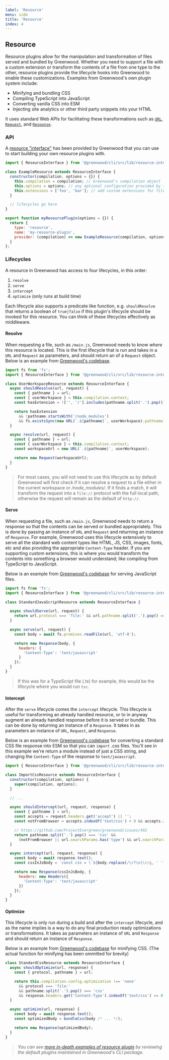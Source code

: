 ```yaml
---
label: 'Resource'
menu: side
title: 'Resource'
index: 4
---
```


## Resource

Resource plugins allow for the manipulation and transformation of files served and bundled by Greenwood.  Whether you need to support a file with a custom extension or transform the contents of a file from one type to the other, resource plugins provide the lifecycle hooks into Greenwood to enable these customizations.  Examples from Greenwood's own plugin system include:
* Minifying and bundling CSS
* Compiling TypeScript into JavaScript
* Converting vanilla CSS into ESM
* Injecting site analytics or other third party snippets into your HTML

It uses standard Web APIs for facilitating these transformations such as [`URL`](https://developer.mozilla.org/en-US/docs/Web/API/URL), [`Request`](https://developer.mozilla.org/en-US/docs/Web/API/Request), and [`Response`](https://developer.mozilla.org/en-US/docs/Web/API/Response).

### API

A [resource "interface"](https://github.com/ProjectEvergreen/greenwood/tree/master/packages/cli/src/lib/resource-interface.js) has been provided by Greenwood that you can use to start building your own resource plugins with.

```javascript
import { ResourceInterface } from '@greenwood/cli/src/lib/resource-interface.js';

class ExampleResource extends ResourceInterface {
  constructor(compilation, options = {}) {
    this.compilation = compilation; // Greenwood's compilation object
    this.options = options; // any optional configuration provided by the user of your plugin
    this.extensions = ['foo', 'bar']; // add custom extensions for file watching + live reload here, ex. ts for TypeScript
  }

  // lifecycles go here
}

export function myResourcePlugin(options = {}) {
  return {
    type: 'resource',
    name: 'my-resource-plugin',
    provider: (compilation) => new ExampleResource(compilation, options)
  }
};
```

### Lifecycles
A resource in Greenwood has access to four lifecycles, in this order:
1. `resolve`
1. `serve`
1. `intercept`
1. `optimize` (only runs at build time)

Each lifecycle also supports a predicate like function, e.g. `shouldResolve` that returns a boolean of `true|false` if this plugin's lifecycle should be invoked for this resource.  You can think of these lifecycles effectively as middleware.

#### Resolve

When requesting a file, such as `/main.js`, Greenwood needs to know _where_ this resource is located.  This is the first lifecycle that is run and takes in a `URL` and `Request` as parameters, and should return an of a `Request` object.  Below is an example from [Greenwood's codebase](https://github.com/ProjectEvergreen/greenwood/blob/master/packages/cli/src/plugins/resource/plugin-user-workspace.js).

<!-- eslint-disable no-unused-vars -->
```js
import fs from 'fs';
import { ResourceInterface } from '@greenwood/cli/src/lib/resource-interface.js';

class UserWorkspaceResource extends ResourceInterface {
  async shouldResolve(url, request) {
    const { pathname } = url;
    const { userWorkspace } = this.compilation.context;
    const hasExtension = !['', '/'].includes(pathname.split('.').pop());

    return hasExtension
      && !pathname.startsWith('/node_modules')
      && fs.existsSync(new URL(`.${pathname}`, userWorkspace).pathname);
  }

  async resolve(url, request) {
    const { pathname } = url;
    const { userWorkspace } = this.compilation.context;
    const workspaceUrl = new URL(`.${pathname}`, userWorkspace);

    return new Request(workspaceUrl);
  }
}
```
<!-- eslint-enable no-unused-vars -->

> For most cases, you will not need to use this lifecycle as by default Greenwood will first check if it can resolve a request to a file either in the current workspace or _/node_modules/_.  If it finds a match, it will transform the request into a `file://` protocol with the full local path, otherwise the request will remain as the default of `http://`.

#### Serve

When requesting a file, such as `/main.js`, Greenwood needs to return a response so that the contents can be served or bundled appropriately.  This is done by passing an instance of `URL` and `Request` and returning an instance of `Response`.  For example, Greenwood uses this lifecycle extensively to serve all the standard web content types like HTML, JS, CSS, images, fonts, etc and also providing the appropriate `Content-Type` header.  If you are supporting custom extensions, this is where you would transform the contents into something a browser would understand; like compiling from TypeScript to JavaScript.

Below is an example from [Greenwood's codebase](https://github.com/ProjectEvergreen/greenwood/blob/master/packages/cli/src/plugins/resource/plugin-standard-javascript.js) for serving JavaScript files.

<!-- eslint-disable no-unused-vars -->
```js
import fs from 'fs';
import { ResourceInterface } from '@greenwood/cli/src/lib/resource-interface.js';

class StandardJavaScriptResource extends ResourceInterface {

  async shouldServe(url, request) {
    return url.protocol === 'file:' && url.pathname.split('.').pop() === 'js';
  }

  async serve(url, request) {
    const body = await fs.promises.readFile(url, 'utf-8');

    return new Response(body, {
      headers: {
        'Content-Type': 'text/javascript'
      }
    });
  }
}
```
<!-- eslint-enable no-unused-vars -->

> If this was for a TypeScript file (_.ts_) for example, this would be the lifecycle where you would run `tsc`.

#### Intercept

After the `serve` lifecycle comes the `intercept` lifecycle.  This lifecycle is useful for transforming an already handled resource, or to in anyway augment an already handled response before it is served or bundle.  This can be done by returning an instance of a `Response`.  It takes in as parameters an instance of `URL`, `Request`, and `Response`.

Below is an example from [Greenwood's codebase](https://github.com/ProjectEvergreen/greenwood/blob/master/packages/plugin-import-css/src/index.js) for converting a standard CSS file response into ESM so that you can `import` _.css_ files.  You'll see in this example we're return a module instead of just a CSS string, and changing the `Content-Type` of the response to `text/javascript`.

<!-- eslint-disable no-unused-vars -->
```js
import { ResourceInterface } from '@greenwood/cli/src/lib/resource-interface.js';

class ImportCssResource extends ResourceInterface {
  constructor(compilation, options) {
    super(compilation, options);
  }

  // ...

  async shouldIntercept(url, request, response) {
    const { pathname } = url;
    const accepts = request.headers.get('accept') || '';
    const notFromBrowser = accepts.indexOf('text/css') < 0 && accepts.indexOf('application/signed-exchange') < 0;

    // https://github.com/ProjectEvergreen/greenwood/issues/492
    return pathname.split('.').pop() === 'css' &&
      (notFromBrowser || url.searchParams.has('type') && url.searchParams.get('type') === 'css');
  }

  async intercept(url, request, response) {
    const body = await response.text();
    const cssInJsBody = `const css = \`${body.replace(/\r?\n|\r/g, ' ').replace(/\\/g, '\\\\')}\`;\nexport default css;`;

    return new Response(cssInJsBody, {
      headers: new Headers({
        'Content-Type': 'text/javascript'
      })
    });
  }
}
```
<!-- eslint-enable no-unused-vars -->

#### Optimize

This lifecycle is only run during a build and after the `intercept` lifecycle, and as the name implies is a way to do any final production ready optimizations or transformations. It takes as parameters an instance of `URL` and `Response` and should return an instance of `Response`.

Below is an example from [Greenwood's codebase](https://github.com/ProjectEvergreen/greenwood/blob/master/packages/plugin-import-css/src/index.js) for minifying CSS.  (The actual function for minifying has been ommitted for brevity)

<!-- eslint-disable no-unused-vars -->
```js
class StandardCssResource extends ResourceInterface {
  async shouldOptimize(url, response) {
    const { protocol, pathname } = url;

    return this.compilation.config.optimization !== 'none'
      && protocol === 'file:'
      && pathname.split('.').pop() === 'css'
      && response.headers.get('Content-Type').indexOf('text/css') >= 0;
  }

  async optimize(url, response) {
    const body = await response.text();
    const optimizedBody = bundleCss(body /* ... */);

    return new Response(optimizedBody);
  }
}
```
<!-- eslint-enable no-unused-vars -->

> _You can see [more in-depth examples of resource plugin](https://github.com/ProjectEvergreen/greenwood/tree/master/packages/cli/src/plugins/resource/) by reviewing the default plugins maintained in Greenwood's CLI package._
